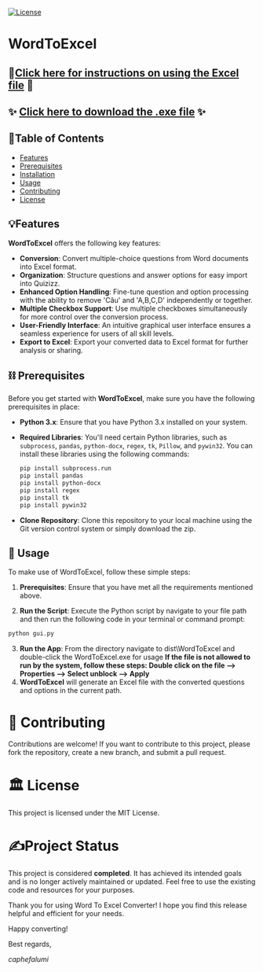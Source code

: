 [![License](https://img.shields.io/badge/License-MIT-blue.svg)](LICENSE.md)

# WordToExcel

## 🔗[Click here for instructions on using the Excel file](https://support.quizizz.com/hc/en-us/articles/115003688491-Import-a-Quiz-From-a-Spreadsheet#:~:text=Open%20quiz%20editor%2C%20click%20the,the%20questions%20from%20the%20spreadsheet.) 🔗

## ✨ [Click here to download the .exe file](https://tinyurl.com/wordtoexcel-app) ✨

## 📝Table of Contents

- [Features](#features)
- [Prerequisites](#prerequisites)
- [Installation](#installation)
- [Usage](#usage)
- [Contributing](#contributing)
- [License](#license)

## 💡Features

**WordToExcel** offers the following key features:

- **Conversion**: Convert multiple-choice questions from Word documents into Excel format.
- **Organization**: Structure questions and answer options for easy import into Quizizz.
- **Enhanced Option Handling**: Fine-tune question and option processing with the ability to remove 'Câu' and 'A,B,C,D' independently or together.
- **Multiple Checkbox Support**: Use multiple checkboxes simultaneously for more control over the conversion process.
- **User-Friendly Interface**: An intuitive graphical user interface ensures a seamless experience for users of all skill levels.
- **Export to Excel**: Export your converted data to Excel format for further analysis or sharing.

## ⛓️ Prerequisites

Before you get started with **WordToExcel**, make sure you have the following prerequisites in place:

- **Python 3.x**: Ensure that you have Python 3.x installed on your system.
- **Required Libraries**: You'll need certain Python libraries, such as `subprocess`, `pandas`, `python-docx`, `regex`, `tk`, `Pillow`, and `pywin32`. You can install these libraries using the following commands:

  ```bash
  pip install subprocess.run
  pip install pandas
  pip install python-docx
  pip install regex
  pip install tk
  pip install pywin32

- **Clone Repository**: Clone this repository to your local machine using the Git version control system or simply download the zip.


## 🎈 Usage

To make use of WordToExcel, follow these simple steps:

1. **Prerequisites**: Ensure that you have met all the requirements mentioned above.

2. **Run the Script**: Execute the Python script by navigate to your file path and then run the following code in your terminal or command prompt:

```bash
python gui.py
```

3. **Run the App**: From the directory navigate to dist\WordToExcel and double-click the WordToExcel.exe for usage **If the file is not allowed to run by the system, follow these steps: Double click on the file --> Properties --> Select unblock --> Apply**
4. **WordToExcel** will generate an Excel file with the converted questions and options in the current path.

# 🚀 Contributing

Contributions are welcome! If you want to contribute to this project, please fork the repository, create a new branch, and submit a pull request.

# 🏛️ License

This project is licensed under the MIT License.

# ✍️Project Status

This project is considered **completed**. It has achieved its intended goals and is no longer actively maintained or updated. Feel free to use the existing code and resources for your purposes.

Thank you for using Word To Excel Converter! I hope you find this release helpful and efficient for your needs.

Happy converting!

Best regards,

_caphefalumi_


